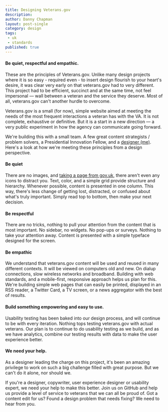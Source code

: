 ```yaml
---
title: Designing Veterans.gov
description:
author: Danny Chapman
layout: post-single
category: design
tags:
 - uk
 - standards
published: true
---
```


#### Be quiet, respectful and empathic.

These are the principles of Veterans.gov. Unlike many design projects where it is so easy - required even - to insert design flourish to your heart's desire, it was clear very early on that veterans.gov had to very different. This project had to be efficient, succinct and at the same time, not feel impersonal — wall between a veteran and the service they deserve. Most of all, veterans.gov can't another hurdle to overcome.

<!--more-->

Veterans.gov is a small (for now), simple website aimed at meeting the needs of the most frequent interactions a veteran has with the VA. It is not complete, exhaustive or definitive. But it is a start in a new direction — a very public experiment in how the agency can communicate going forward.

We're building this with a small team. A few great content strategists / problem solvers, a Presidential Innovation Fellow, and a [designer (me)](http://dannychapman.com). Here's a look at how we're meeting these principles from a design perspective.

#### Be quiet

There are no images, and [taking a page from gov.uk](https://gds.blog.gov.uk/2013/06/18/retiring-our-icons/), there aren't even any icons to distract you. Text, color, and a simple grid provide structure and hierarchy. Whenever possible, content is presented in one column. This way, there's less change of getting lost, distracted, or confused about what's truly important. Simply read top to bottom, then make your next decision.

#### Be respectful

There are no tricks, nothing to pull your attention from the content that is most important. No sidebar, no widgets. No pop-ups or surveys. Nothing to take your attention away. Content is presented with a simple typeface designed for the screen.

#### Be empathic

We understand that veterans.gov content will be used and reused in many different contexts. It will be viewed on computers old and new. On dialup connections, slow wireless networks and broadband. Building with web standards, and a mobile-first, responsive approach helps us plan for this. We're building simple web pages that can easily be printed, displayed in an RSS reader, a Twitter Card, a TV screen, or a news aggregator with the best of results.

#### Build something empowering and easy to use.

Usability testing has been baked into our design process, and will continue to be with every iteration. Nothing tops testing veterans.gov with actual veterans. Our plan is to continue to do usability testing as we build, and as we have analytics, combine our testing results with data to make the user experience better.


#### We need your help.

As a designer leading the charge on this project, it's been an amazing privilege to work on such a big challenge filled with great purpose. But we can't do it alone, nor should we.

If you're a designer, copywriter, user experience designer or usability expert, we need your help to make this better. Join us on GitHub and help us provide a level of service to  veterans that we can all be proud of. Got a content edit for us? Found a design problem that needs fixing? We need to hear from you.
